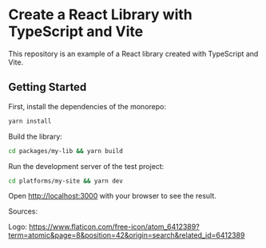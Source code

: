 # Create a React Library with TypeScript and Vite

This repository is an example of a React library created with TypeScript and Vite.

## Getting Started

First, install the dependencies of the monorepo:

```bash
yarn install
```

Build the library:

```bash
cd packages/my-lib && yarn build
```

Run the development server of the test project:

```bash
cd platforms/my-site && yarn dev
```

Open [http://localhost:3000](http://localhost:3000) with your browser to see the result.

Sources:

Logo: https://www.flaticon.com/free-icon/atom_6412389?term=atomic&page=8&position=42&origin=search&related_id=6412389

